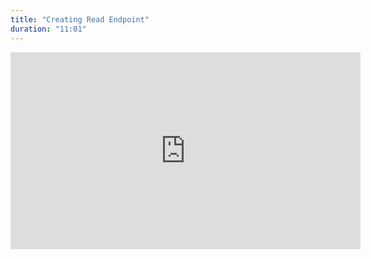 ```yaml
---
title: "Creating Read Endpoint"
duration: "11:01"
---
```


<iframe width="560" height="315" src="https://www.youtube.com/embed/faHT2kDL2K4" title="YouTube video player" frameborder="0" allow="accelerometer; autoplay; clipboard-write; encrypted-media; gyroscope; picture-in-picture; web-share" allowfullscreen></iframe>